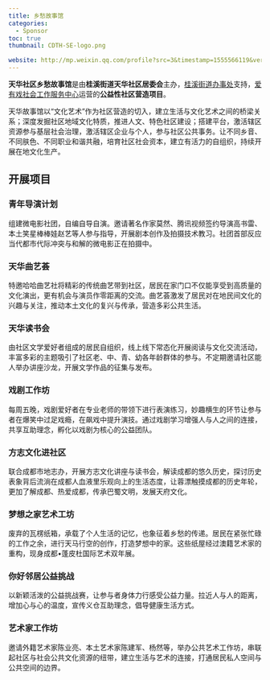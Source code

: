 ```yaml
---
title: 乡愁故事馆
categories:
  - Sponsor
toc: true
thumbnail: CDTH-SE-logo.png

website: http://mp.weixin.qq.com/profile?src=3&timestamp=1555566119&ver=1&signature=3zdlWE1l4QjAbufhlpUn2j19he0UDr1s04JBM3-7gSbX4wHPpf6Q123nCOiS1*YoKB*jkzXSh-3CX8ufyKVdJA==
---
```


**天华社区乡愁故事馆**是由**桂溪街道天华社区居委会**主办，[桂溪街道办事处][1]支持，[爱有戏社会工作服务中心][2]运营的**公益性社区营造项目**。

天华故事馆以“文化艺术”作为社区营造的切入，建立生活与文化艺术之间的桥梁关系；深度发掘社区地域文化特质，推进人文、特色社区建设；搭建平台，激活辖区资源参与基层社会治理，激活辖区企业与个人，参与社区公共事务。让不同乡音、不同肤色、不同职业和谐共融，培育社区社会资本，建立有活力的自组织，持续开展在地文化生产。

<!-- more -->

## 开展项目

### 青年导演计划

组建微电影社团，自编自导自演。邀请著名作家莫然、腾讯视频签约导演高书雷、本土笑星棒棒娃赵艺等人参与指导，开展剧本创作及拍摄技术教习。社团首部反应当代都市代际冲突与和解的微电影正在拍摄中。

### 天华曲艺荟

特邀哈哈曲艺社将精彩的传统曲艺带到社区，居民在家门口不仅能享受到高质量的文化演出，更有机会与演员作零距离的交流。曲艺荟激发了居民对在地民间文化的兴趣与关注，推动本土文化的复兴与传承，营造多彩公共生活。

### 天华读书会

由社区文学爱好者组成的居民自组织，线上线下常态化开展阅读与文化交流活动，丰富多彩的主题吸引了社区老、中、青、幼各年龄群体的参与。不定期邀请社区能人举办讲座沙龙，开展文学作品的征集与发布。

### 戏剧工作坊

每周五晚，戏剧爱好者在专业老师的带领下进行表演练习，妙趣横生的环节让参与者在爆笑中过足戏瘾，在飙戏中提升演技。通过戏剧学习增强人与人之间的连接，共享互助理念，孵化以戏剧为核心的公益团队。

### 方志文化进社区

联合成都市地志办，开展方志文化讲座与读书会，解读成都的悠久历史，探讨历史表象背后流淌在成都人血液里乐观向上的生活态度，让蓉漂触摸成都的历史年轮，更加了解成都、热爱成都，传承巴蜀文明，发展天府文化。

### 梦想之家艺术工坊

废弃的瓦楞纸箱，承载了个人生活的记忆，也象征着乡愁的传递。居民在紧张忙碌的工作之余，进行天马行空的创作，打造梦想中的家。这些纸屋经过澳籍艺术家的重构，现身成都•蓬皮杜国际艺术双年展。

### 你好邻居公益挑战

以新颖活泼的公益挑战赛，让参与者身体力行感受公益力量。拉近人与人的距离，增加心与心的温度，宣传义仓互助理念，倡导健康生活方式。

### 艺术家工作坊

邀请外籍艺术家陈业亮、本土艺术家陈建军、杨然等，举办公共艺术工作坊，串联起社区与社会公共文化资源的纽带，建立生活与艺术的连接，打通居民私人空间与公共空间的边界。

[1]: http://jcpt.chengdu.gov.cn/gaoxinqu/guixijiedao/
[2]: http://blog.sina.com.cn/iyousheayx
